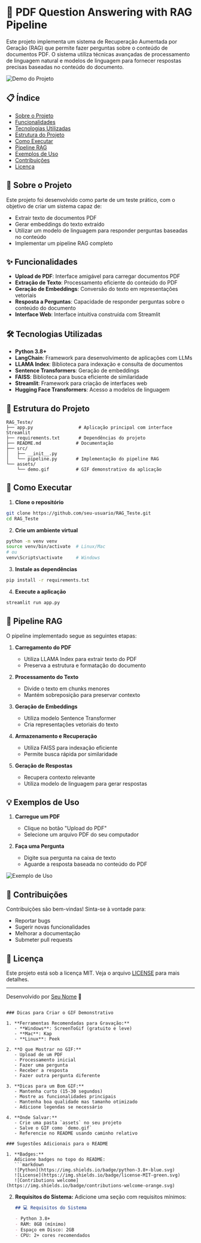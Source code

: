# 🤖 PDF Question Answering with RAG Pipeline

Este projeto implementa um sistema de Recuperação Aumentada por Geração (RAG) que permite fazer perguntas sobre o conteúdo de documentos PDF. O sistema utiliza técnicas avançadas de processamento de linguagem natural e modelos de linguagem para fornecer respostas precisas baseadas no conteúdo do documento.

![Demo do Projeto](./assets/demo.gif)

## 📋 Índice

- [Sobre o Projeto](#-sobre-o-projeto)
- [Funcionalidades](#-funcionalidades)
- [Tecnologias Utilizadas](#-tecnologias-utilizadas)
- [Estrutura do Projeto](#-estrutura-do-projeto)
- [Como Executar](#-como-executar)
- [Pipeline RAG](#-pipeline-rag)
- [Exemplos de Uso](#-exemplos-de-uso)
- [Contribuições](#-contribuições)
- [Licença](#-licença)

## 🎯 Sobre o Projeto

Este projeto foi desenvolvido como parte de um teste prático, com o objetivo de criar um sistema capaz de:
- Extrair texto de documentos PDF
- Gerar embeddings do texto extraído
- Utilizar um modelo de linguagem para responder perguntas baseadas no conteúdo
- Implementar um pipeline RAG completo

## ✨ Funcionalidades

- **Upload de PDF**: Interface amigável para carregar documentos PDF
- **Extração de Texto**: Processamento eficiente do conteúdo do PDF
- **Geração de Embeddings**: Conversão do texto em representações vetoriais
- **Resposta a Perguntas**: Capacidade de responder perguntas sobre o conteúdo do documento
- **Interface Web**: Interface intuitiva construída com Streamlit

## 🛠 Tecnologias Utilizadas

- **Python 3.8+**
- **LangChain**: Framework para desenvolvimento de aplicações com LLMs
- **LLAMA Index**: Biblioteca para indexação e consulta de documentos
- **Sentence Transformers**: Geração de embeddings
- **FAISS**: Biblioteca para busca eficiente de similaridade
- **Streamlit**: Framework para criação de interfaces web
- **Hugging Face Transformers**: Acesso a modelos de linguagem

## 📁 Estrutura do Projeto

```
RAG_Teste/
├── app.py                 # Aplicação principal com interface Streamlit
├── requirements.txt       # Dependências do projeto
├── README.md             # Documentação
├── src/
│   ├── __init__.py
│   └── pipeline.py       # Implementação do pipeline RAG
└── assets/
    └── demo.gif          # GIF demonstrativo da aplicação
```

## 🚀 Como Executar

1. **Clone o repositório**
```bash
git clone https://github.com/seu-usuario/RAG_Teste.git
cd RAG_Teste
```

2. **Crie um ambiente virtual**
```bash
python -m venv venv
source venv/bin/activate  # Linux/Mac
# ou
venv\Scripts\activate     # Windows
```

3. **Instale as dependências**
```bash
pip install -r requirements.txt
```

4. **Execute a aplicação**
```bash
streamlit run app.py
```

## 🔄 Pipeline RAG

O pipeline implementado segue as seguintes etapas:

1. **Carregamento do PDF**
   - Utiliza LLAMA Index para extrair texto do PDF
   - Preserva a estrutura e formatação do documento

2. **Processamento do Texto**
   - Divide o texto em chunks menores
   - Mantém sobreposição para preservar contexto

3. **Geração de Embeddings**
   - Utiliza modelo Sentence Transformer
   - Cria representações vetoriais do texto

4. **Armazenamento e Recuperação**
   - Utiliza FAISS para indexação eficiente
   - Permite busca rápida por similaridade

5. **Geração de Respostas**
   - Recupera contexto relevante
   - Utiliza modelo de linguagem para gerar respostas

## 💡 Exemplos de Uso

1. **Carregue um PDF**
   - Clique no botão "Upload do PDF"
   - Selecione um arquivo PDF do seu computador

2. **Faça uma Pergunta**
   - Digite sua pergunta na caixa de texto
   - Aguarde a resposta baseada no conteúdo do PDF

![Exemplo de Uso](./assets/example.png)

## 🤝 Contribuições

Contribuições são bem-vindas! Sinta-se à vontade para:
- Reportar bugs
- Sugerir novas funcionalidades
- Melhorar a documentação
- Submeter pull requests

## 📄 Licença

Este projeto está sob a licença MIT. Veja o arquivo [LICENSE](LICENSE) para mais detalhes.

---

Desenvolvido por [Seu Nome](https://github.com/seu-usuario) 👋
```

### Dicas para Criar o GIF Demonstrativo

1. **Ferramentas Recomendadas para Gravação:**
   - **Windows**: ScreenToGif (gratuito e leve)
   - **Mac**: Kap
   - **Linux**: Peek

2. **O que Mostrar no GIF:**
   - Upload de um PDF
   - Processamento inicial
   - Fazer uma pergunta
   - Receber a resposta
   - Fazer outra pergunta diferente

3. **Dicas para um Bom GIF:**
   - Mantenha curto (15-30 segundos)
   - Mostre as funcionalidades principais
   - Mantenha boa qualidade mas tamanho otimizado
   - Adicione legendas se necessário

4. **Onde Salvar:**
   - Crie uma pasta `assets` no seu projeto
   - Salve o GIF como `demo.gif`
   - Referencie no README usando caminho relativo

### Sugestões Adicionais para o README

1. **Badges:**
   Adicione badges no topo do README:
   ```markdown
   ![Python](https://img.shields.io/badge/python-3.8+-blue.svg)
   ![License](https://img.shields.io/badge/license-MIT-green.svg)
   ![Contributions welcome](https://img.shields.io/badge/contributions-welcome-orange.svg)
   ```

2. **Requisitos do Sistema:**
   Adicione uma seção com requisitos mínimos:
   ```markdown
   ## 💻 Requisitos do Sistema

   - Python 3.8+
   - RAM: 8GB (mínimo)
   - Espaço em Disco: 2GB
   - CPU: 2+ cores recomendados
   ```